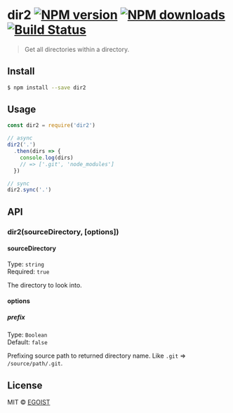 # dir2 [![NPM version](https://img.shields.io/npm/v/dir2.svg)](https://npmjs.com/package/dir2) [![NPM downloads](https://img.shields.io/npm/dm/dir2.svg)](https://npmjs.com/package/dir2) [![Build Status](https://img.shields.io/circleci/project/egoist/dir2/master.svg)](https://circleci.com/gh/egoist/dir2)

> Get all directories within a directory.

## Install

```bash
$ npm install --save dir2
```

## Usage

```js
const dir2 = require('dir2')

// async
dir2('.')
  .then(dirs => {
    console.log(dirs)
    // => ['.git', 'node_modules']
  })

// sync
dir2.sync('.')
```

## API

### dir2(sourceDirectory, [options])

#### sourceDirectory

Type: `string`<br>
Required: `true`

The directory to look into.

#### options

##### prefix

Type: `Boolean`<br>
Default: `false`

Prefixing source path to returned directory name. Like `.git` => `/source/path/.git`.

## License

MIT © [EGOIST](https://github.com/egoist)
